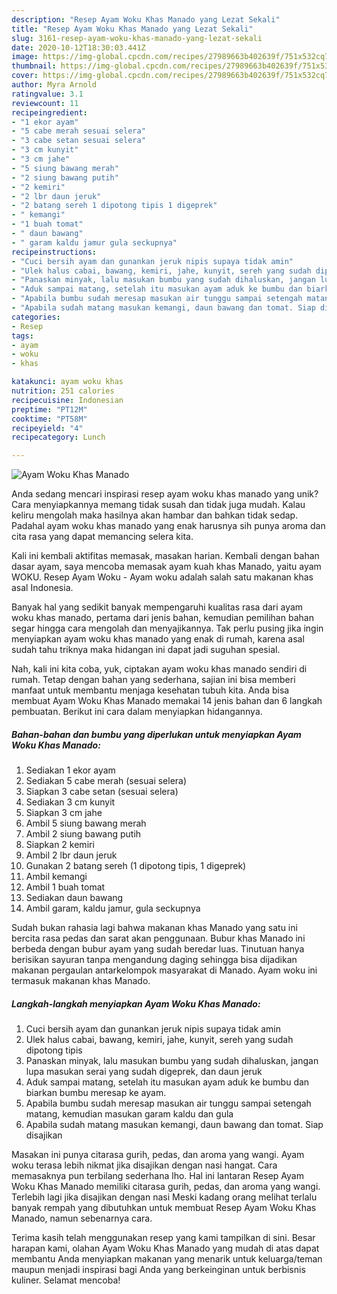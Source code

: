 ```yaml
---
description: "Resep Ayam Woku Khas Manado yang Lezat Sekali"
title: "Resep Ayam Woku Khas Manado yang Lezat Sekali"
slug: 3161-resep-ayam-woku-khas-manado-yang-lezat-sekali
date: 2020-10-12T18:30:03.441Z
image: https://img-global.cpcdn.com/recipes/27989663b402639f/751x532cq70/ayam-woku-khas-manado-foto-resep-utama.jpg
thumbnail: https://img-global.cpcdn.com/recipes/27989663b402639f/751x532cq70/ayam-woku-khas-manado-foto-resep-utama.jpg
cover: https://img-global.cpcdn.com/recipes/27989663b402639f/751x532cq70/ayam-woku-khas-manado-foto-resep-utama.jpg
author: Myra Arnold
ratingvalue: 3.1
reviewcount: 11
recipeingredient:
- "1 ekor ayam"
- "5 cabe merah sesuai selera"
- "3 cabe setan sesuai selera"
- "3 cm kunyit"
- "3 cm jahe"
- "5 siung bawang merah"
- "2 siung bawang putih"
- "2 kemiri"
- "2 lbr daun jeruk"
- "2 batang sereh 1 dipotong tipis 1 digeprek"
- " kemangi"
- "1 buah tomat"
- " daun bawang"
- " garam kaldu jamur gula seckupnya"
recipeinstructions:
- "Cuci bersih ayam dan gunankan jeruk nipis supaya tidak amin"
- "Ulek halus cabai, bawang, kemiri, jahe, kunyit, sereh yang sudah dipotong tipis"
- "Panaskan minyak, lalu masukan bumbu yang sudah dihaluskan, jangan lupa masukan serai yang sudah digeprek, dan daun jeruk"
- "Aduk sampai matang, setelah itu masukan ayam aduk ke bumbu dan biarkan bumbu meresap ke ayam."
- "Apabila bumbu sudah meresap masukan air tunggu sampai setengah matang, kemudian masukan garam kaldu dan gula"
- "Apabila sudah matang masukan kemangi, daun bawang dan tomat. Siap disajikan"
categories:
- Resep
tags:
- ayam
- woku
- khas

katakunci: ayam woku khas 
nutrition: 251 calories
recipecuisine: Indonesian
preptime: "PT12M"
cooktime: "PT58M"
recipeyield: "4"
recipecategory: Lunch

---
```



![Ayam Woku Khas Manado](https://img-global.cpcdn.com/recipes/27989663b402639f/751x532cq70/ayam-woku-khas-manado-foto-resep-utama.jpg)

Anda sedang mencari inspirasi resep ayam woku khas manado yang unik? Cara menyiapkannya memang tidak susah dan tidak juga mudah. Kalau keliru mengolah maka hasilnya akan hambar dan bahkan tidak sedap. Padahal ayam woku khas manado yang enak harusnya sih punya aroma dan cita rasa yang dapat memancing selera kita.

Kali ini kembali aktifitas memasak, masakan harian. Kembali dengan bahan dasar ayam, saya mencoba memasak ayam kuah khas Manado, yaitu ayam WOKU. Resep Ayam Woku - Ayam woku adalah salah satu makanan khas asal Indonesia.

Banyak hal yang sedikit banyak mempengaruhi kualitas rasa dari ayam woku khas manado, pertama dari jenis bahan, kemudian pemilihan bahan segar hingga cara mengolah dan menyajikannya. Tak perlu pusing jika ingin menyiapkan ayam woku khas manado yang enak di rumah, karena asal sudah tahu triknya maka hidangan ini dapat jadi suguhan spesial.


Nah, kali ini kita coba, yuk, ciptakan ayam woku khas manado sendiri di rumah. Tetap dengan bahan yang sederhana, sajian ini bisa memberi manfaat untuk membantu menjaga kesehatan tubuh kita. Anda bisa membuat Ayam Woku Khas Manado memakai 14 jenis bahan dan 6 langkah pembuatan. Berikut ini cara dalam menyiapkan hidangannya.

<!--inarticleads1-->

##### Bahan-bahan dan bumbu yang diperlukan untuk menyiapkan Ayam Woku Khas Manado:

1. Sediakan 1 ekor ayam
1. Sediakan 5 cabe merah (sesuai selera)
1. Siapkan 3 cabe setan (sesuai selera)
1. Sediakan 3 cm kunyit
1. Siapkan 3 cm jahe
1. Ambil 5 siung bawang merah
1. Ambil 2 siung bawang putih
1. Siapkan 2 kemiri
1. Ambil 2 lbr daun jeruk
1. Gunakan 2 batang sereh (1 dipotong tipis, 1 digeprek)
1. Ambil  kemangi
1. Ambil 1 buah tomat
1. Sediakan  daun bawang
1. Ambil  garam, kaldu jamur, gula seckupnya


Sudah bukan rahasia lagi bahwa makanan khas Manado yang satu ini bercita rasa pedas dan sarat akan penggunaan. Bubur khas Manado ini berbeda dengan bubur ayam yang sudah beredar luas. Tinutuan hanya berisikan sayuran tanpa mengandung daging sehingga bisa dijadikan makanan pergaulan antarkelompok masyarakat di Manado. Ayam woku ini termasuk makanan khas Manado. 

<!--inarticleads2-->

##### Langkah-langkah menyiapkan Ayam Woku Khas Manado:

1. Cuci bersih ayam dan gunankan jeruk nipis supaya tidak amin
1. Ulek halus cabai, bawang, kemiri, jahe, kunyit, sereh yang sudah dipotong tipis
1. Panaskan minyak, lalu masukan bumbu yang sudah dihaluskan, jangan lupa masukan serai yang sudah digeprek, dan daun jeruk
1. Aduk sampai matang, setelah itu masukan ayam aduk ke bumbu dan biarkan bumbu meresap ke ayam.
1. Apabila bumbu sudah meresap masukan air tunggu sampai setengah matang, kemudian masukan garam kaldu dan gula
1. Apabila sudah matang masukan kemangi, daun bawang dan tomat. Siap disajikan


Masakan ini punya citarasa gurih, pedas, dan aroma yang wangi. Ayam woku terasa lebih nikmat jika disajikan dengan nasi hangat. Cara memasaknya pun terbilang sederhana lho. Hal ini lantaran Resep Ayam Woku Khas Manado memiliki citarasa gurih, pedas, dan aroma yang wangi. Terlebih lagi jika disajikan dengan nasi Meski kadang orang melihat terlalu banyak rempah yang dibutuhkan untuk membuat Resep Ayam Woku Khas Manado, namun sebenarnya cara. 

Terima kasih telah menggunakan resep yang kami tampilkan di sini. Besar harapan kami, olahan Ayam Woku Khas Manado yang mudah di atas dapat membantu Anda menyiapkan makanan yang menarik untuk keluarga/teman maupun menjadi inspirasi bagi Anda yang berkeinginan untuk berbisnis kuliner. Selamat mencoba!
